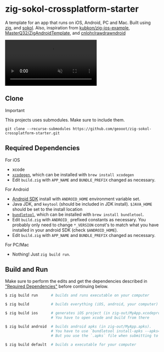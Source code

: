 # zig-sokol-crossplatform-starter
A template for an app that runs on iOS, Android, PC and Mac. Built using [zig](https://ziglang.org), and [sokol](https://github.com/floooh/sokol).
Also, inspiration from [kubkon/zig-ios-example](https://github.com/kubkon/zig-ios-example), [MasterQ32/ZigAndroidTemplate](https://github.com/MasterQ32/ZigAndroidTemplate), and [cnlohr/rawdrawndroid](https://github.com/cnlohr/rawdrawandroid)

<video src="https://github.com/geooot/zig-sokol-crossplatform-starter/assets/7832610/a364499c-ed60-4376-89fa-d8c9171fcaad" muted autoplay loop></video>

## Clone
> [!IMPORTANT]  
> This projects uses submodules. Make sure to include them.

```
git clone --recurse-submodules https://github.com/geooot/zig-sokol-crossplatform-starter.git
```

## Required Dependencies
For iOS
- xcode
- [`xcodegen`](https://github.com/yonaskolb/XcodeGen), which can be installed with `brew install xcodegen`
- Edit `build.zig` with `APP_NAME` and `BUNDLE_PREFIX` changed as necessary.

For Android
- [Android SDK](https://developer.android.com/studio) install with `ANDROID_HOME` environment variable set. 
- Java JDK, and `keytool` (should be included in JDK install). `$JAVA_HOME` should be set to the install location
- [`bundletool`](https://github.com/google/bundletool), which can be installed with `brew install bundletool`.
- Edit `build.zig` with `ANDROID_` prefixed constants as necessary. You probably only need to change `*_VERSION` const's to match what you have installed in your android SDK (check `$ANDROID_HOME`).
- Edit `build.zig` with `APP_NAME` and `BUNDLE_PREFIX` changed as necessary.

For PC/Mac
- Nothing! Just `zig build run`.

## Build and Run
Make sure to perform the edits and get the dependencies described in ["Required Dependencies"](#Required-Dependencies) before continuing below.

```sh
$ zig build run      # builds and runs executable on your computer

$ zig build          # builds everything (iOS, android, your computer)

$ zig build ios      # generates iOS project (in zig-out/MyApp.xcodeproj).
                     # You have to open xcode and build from there

$ zig build android  # builds android apks (in zig-out/MyApp.apks).
                     # You have to use `bundletool install-apks --apks=MyApp.apks` to install it to a device.
                     # But you use the `.apks` file when submitting to Google Play.

$ zig build default  # builds a executable for your computer
```
